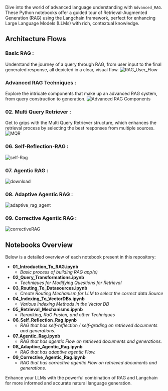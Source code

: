 Dive into the world of advanced language understanding with `Advanced_RAG`. These Python notebooks offer a guided tour of Retrieval-Augmented Generation (RAG) using the Langchain framework, perfect for enhancing Large Language Models (LLMs) with rich, contextual knowledge.

## Architecture Flows
### Basic RAG :
Understand the journey of a query through RAG, from user input to the final generated response, all depicted in a clear, visual flow.
![RAG_User_Flow](https://github.com/NisaarAgharia/RAG_From_Scratch/assets/22457544/dc390fc3-5c41-4c8e-b16e-268606a8f4ed)

### Advanced RAG Techniques :
Explore the intricate components that make up an advanced RAG system, from query construction to generation.
![Advanced RAG Components](https://github.com/NisaarAgharia/RAG_From_Scratch/assets/22457544/281e8c66-a33f-485f-ad75-e8d450ccba98)

### 02. Multi Query Retriever :
Get to grips with the Multi Query Retriever structure, which enhances the retrieval process by selecting the best responses from multiple sources.
![MQR](https://github.com/NisaarAgharia/RAG_From_Scratch/assets/22457544/5c0db3f0-59e4-4278-af6f-4120a3bb5637)

### 06. Self-Reflection-RAG :
![self-Rag](https://github.com/NisaarAgharia/Advanced_RAG/assets/22457544/2e58751b-c986-4137-8f85-9294301c3f79)

### 07. Agentic RAG :
![download](https://github.com/NisaarAgharia/Advanced_RAG/assets/22457544/4258e17e-7dfa-48da-a5b5-753b3de5d1bc)

### 08. Adaptive Agentic RAG :
![adaptive_rag_agent](https://github.com/NisaarAgharia/Advanced_RAG/assets/22457544/283a734d-bd00-4431-8982-fc5e6ce8f15c)

### 09. Corrective Agentic RAG :
![correctiveRAG](https://github.com/NisaarAgharia/Advanced_RAG/assets/22457544/68968fa8-0b0e-46ca-a80e-b30645b1e31b)

## Notebooks Overview
Below is a detailed overview of each notebook present in this repository:

- **01_Introduction_To_RAG.ipynb**
  - _Basic process of building RAG app(s)_
- **02_Query_Transformations.ipynb**
  - _Techniques for Modifying Questions for Retrieval_
- **03_Routing_To_Datasources.ipynb**
  - _Create Routing Mechanism for LLM to select the correct data Source_
- **04_Indexing_To_VectorDBs.ipynb**
  - _Various Indexing Methods in the Vector DB_
- **05_Retrieval_Mechanisms.ipynb**
  - _Reranking, RaG Fusion, and other Techniques_
- **06_Self_Reflection_Rag.ipynb**
  - _RAG that has self-reflection / self-grading on retrieved documents and generations._
- **07_Agentic_Rag.ipynb**
  - _RAG that has agentic Flow on retrieved documents and generations._
- **08_Adaptive_Agentic_Rag.ipynb**
  - _RAG that has adaptive agentic Flow._
- **09_Corrective_Agentic_Rag.ipynb**
  - _RAG that has corrective agentic Flow on retrieved documents and generations._

Enhance your LLMs with the powerful combination of RAG and Langchain for more informed and accurate natural language generation.
